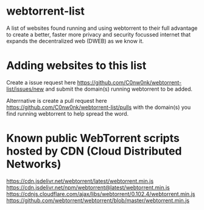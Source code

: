 # webtorrent-list
A list of websites found running and using webtorrent to their full advantage to create a better, faster more privacy and security focussed internet that expands the decentralized web (DWEB) as we know it.

# Adding websites to this list
Create a issue request here https://github.com/C0nw0nk/webtorrent-list/issues/new and submit the domain(s) running webtorrent to be added.

Alterrnative is create a pull request here https://github.com/C0nw0nk/webtorrent-list/pulls with the domain(s) you find running webtorrent to help spread the word.

# Known public WebTorrent scripts hosted by CDN (Cloud Distributed Networks)
https://cdn.jsdelivr.net/webtorrent/latest/webtorrent.min.js
https://cdn.jsdelivr.net/npm/webtorrent@latest/webtorrent.min.js
https://cdnjs.cloudflare.com/ajax/libs/webtorrent/0.102.4/webtorrent.min.js
https://github.com/webtorrent/webtorrent/blob/master/webtorrent.min.js
